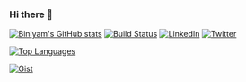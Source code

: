 ### Hi there 👋
[![Biniyam's GitHub stats](https://github-readme-stats.vercel.app/api?username=Amenbiniyam&show_icons=true&theme=dark)](https://github.com/Amenbiniyam)
[![Build Status](https://img.shields.io/travis/Amenbiniyam/your-repo.svg)](https://travis-ci.org/Amenbiniyam/shareSystem_2023)
[![LinkedIn](https://img.shields.io/badge/LinkedIn-Connect-blue)](https://www.linkedin.com/in/biniyam-kefelegn-8a80ab102/)
[![Twitter](https://img.shields.io/twitter/follow/your-username?style=social)](https://twitter.com/your-username)

[![Top Languages](https://github-readme-stats.vercel.app/api/top-langs/?username=Amenbiniyam&layout=compact)](https://github.com/Amenbiniyam)

[![Gist](https://img.shields.io/badge/Gist-View-lightgrey)](https://gist.github.com/Amenbiniyam/gist-id)

<!--
**Amenbiniyam/Amenbiniyam** is a ✨ _special_ ✨ repository because its `README.md` (this file) appears on your GitHub profile.

Here are some ideas to get you started:

- 🔭 I’m currently working on ...
- 🌱 I’m currently learning ...
- 👯 I’m looking to collaborate on ...
- 🤔 I’m looking for help with ...
- 💬 Ask me about ...
- 📫 How to reach me: ...
- 😄 Pronouns: ...
- ⚡ Fun fact: ...
-->
